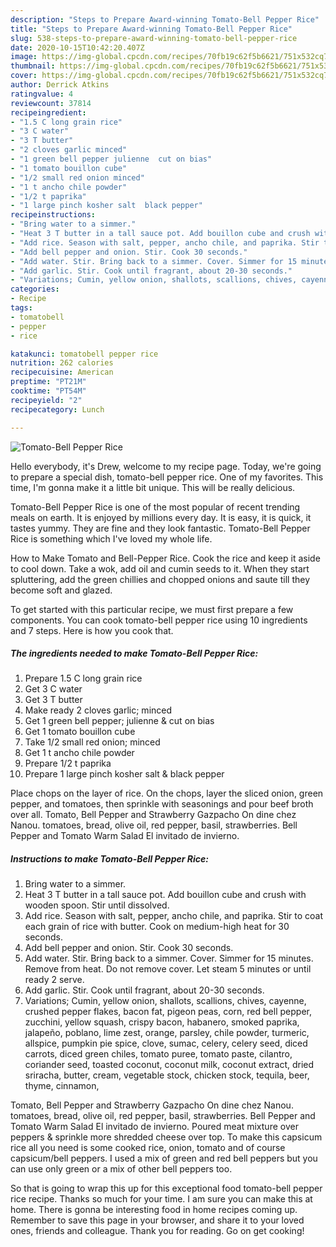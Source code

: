 ```yaml
---
description: "Steps to Prepare Award-winning Tomato-Bell Pepper Rice"
title: "Steps to Prepare Award-winning Tomato-Bell Pepper Rice"
slug: 538-steps-to-prepare-award-winning-tomato-bell-pepper-rice
date: 2020-10-15T10:42:20.407Z
image: https://img-global.cpcdn.com/recipes/70fb19c62f5b6621/751x532cq70/tomato-bell-pepper-rice-recipe-main-photo.jpg
thumbnail: https://img-global.cpcdn.com/recipes/70fb19c62f5b6621/751x532cq70/tomato-bell-pepper-rice-recipe-main-photo.jpg
cover: https://img-global.cpcdn.com/recipes/70fb19c62f5b6621/751x532cq70/tomato-bell-pepper-rice-recipe-main-photo.jpg
author: Derrick Atkins
ratingvalue: 4
reviewcount: 37814
recipeingredient:
- "1.5 C long grain rice"
- "3 C water"
- "3 T butter"
- "2 cloves garlic minced"
- "1 green bell pepper julienne  cut on bias"
- "1 tomato bouillon cube"
- "1/2 small red onion minced"
- "1 t ancho chile powder"
- "1/2 t paprika"
- "1 large pinch kosher salt  black pepper"
recipeinstructions:
- "Bring water to a simmer."
- "Heat 3 T butter in a tall sauce pot. Add bouillon cube and crush with wooden spoon. Stir until dissolved."
- "Add rice. Season with salt, pepper, ancho chile, and paprika. Stir to coat each grain of rice with butter. Cook on medium-high heat for 30 seconds."
- "Add bell pepper and onion. Stir. Cook 30 seconds."
- "Add water. Stir. Bring back to a simmer. Cover. Simmer for 15 minutes. Remove from heat. Do not remove cover. Let steam 5 minutes or until ready 2 serve."
- "Add garlic. Stir. Cook until fragrant, about 20-30 seconds."
- "Variations; Cumin, yellow onion, shallots, scallions, chives, cayenne, crushed pepper flakes, bacon fat, pigeon peas, corn, red bell pepper,  zucchini, yellow squash, crispy bacon, habanero, smoked paprika, jalapeño, poblano, lime zest, orange, parsley, chile powder, turmeric, allspice, pumpkin pie spice, clove, sumac, celery, celery seed, diced carrots, diced green chiles, tomato puree, tomato paste, cilantro, coriander seed, toasted coconut, coconut milk, coconut extract, dried sriracha, butter, cream, vegetable stock, chicken stock, tequila, beer, thyme, cinnamon,"
categories:
- Recipe
tags:
- tomatobell
- pepper
- rice

katakunci: tomatobell pepper rice 
nutrition: 262 calories
recipecuisine: American
preptime: "PT21M"
cooktime: "PT54M"
recipeyield: "2"
recipecategory: Lunch

---
```



![Tomato-Bell Pepper Rice](https://img-global.cpcdn.com/recipes/70fb19c62f5b6621/751x532cq70/tomato-bell-pepper-rice-recipe-main-photo.jpg)

Hello everybody, it's Drew, welcome to my recipe page. Today, we're going to prepare a special dish, tomato-bell pepper rice. One of my favorites. This time, I'm gonna make it a little bit unique. This will be really delicious.

Tomato-Bell Pepper Rice is one of the most popular of recent trending meals on earth. It is enjoyed by millions every day. It is easy, it is quick, it tastes yummy. They are fine and they look fantastic. Tomato-Bell Pepper Rice is something which I've loved my whole life.

How to Make Tomato and Bell-Pepper Rice. Cook the rice and keep it aside to cool down. Take a wok, add oil and cumin seeds to it. When they start spluttering, add the green chillies and chopped onions and saute till they become soft and glazed.


To get started with this particular recipe, we must first prepare a few components. You can cook tomato-bell pepper rice using 10 ingredients and 7 steps. Here is how you cook that.

<!--inarticleads1-->

##### The ingredients needed to make Tomato-Bell Pepper Rice:

1. Prepare 1.5 C long grain rice
1. Get 3 C water
1. Get 3 T butter
1. Make ready 2 cloves garlic; minced
1. Get 1 green bell pepper; julienne &amp; cut on bias
1. Get 1 tomato bouillon cube
1. Take 1/2 small red onion; minced
1. Get 1 t ancho chile powder
1. Prepare 1/2 t paprika
1. Prepare 1 large pinch kosher salt &amp; black pepper


Place chops on the layer of rice. On the chops, layer the sliced onion, green pepper, and tomatoes, then sprinkle with seasonings and pour beef broth over all. Tomato, Bell Pepper and Strawberry Gazpacho On dine chez Nanou. tomatoes, bread, olive oil, red pepper, basil, strawberries. Bell Pepper and Tomato Warm Salad El invitado de invierno. 

<!--inarticleads2-->

##### Instructions to make Tomato-Bell Pepper Rice:

1. Bring water to a simmer.
1. Heat 3 T butter in a tall sauce pot. Add bouillon cube and crush with wooden spoon. Stir until dissolved.
1. Add rice. Season with salt, pepper, ancho chile, and paprika. Stir to coat each grain of rice with butter. Cook on medium-high heat for 30 seconds.
1. Add bell pepper and onion. Stir. Cook 30 seconds.
1. Add water. Stir. Bring back to a simmer. Cover. Simmer for 15 minutes. Remove from heat. Do not remove cover. Let steam 5 minutes or until ready 2 serve.
1. Add garlic. Stir. Cook until fragrant, about 20-30 seconds.
1. Variations; Cumin, yellow onion, shallots, scallions, chives, cayenne, crushed pepper flakes, bacon fat, pigeon peas, corn, red bell pepper,  zucchini, yellow squash, crispy bacon, habanero, smoked paprika, jalapeño, poblano, lime zest, orange, parsley, chile powder, turmeric, allspice, pumpkin pie spice, clove, sumac, celery, celery seed, diced carrots, diced green chiles, tomato puree, tomato paste, cilantro, coriander seed, toasted coconut, coconut milk, coconut extract, dried sriracha, butter, cream, vegetable stock, chicken stock, tequila, beer, thyme, cinnamon,


Tomato, Bell Pepper and Strawberry Gazpacho On dine chez Nanou. tomatoes, bread, olive oil, red pepper, basil, strawberries. Bell Pepper and Tomato Warm Salad El invitado de invierno. Poured meat mixture over peppers &amp; sprinkle more shredded cheese over top. To make this capsicum rice all you need is some cooked rice, onion, tomato and of course capsicum/bell peppers. I used a mix of green and red bell peppers but you can use only green or a mix of other bell peppers too. 

So that is going to wrap this up for this exceptional food tomato-bell pepper rice recipe. Thanks so much for your time. I am sure you can make this at home. There is gonna be interesting food in home recipes coming up. Remember to save this page in your browser, and share it to your loved ones, friends and colleague. Thank you for reading. Go on get cooking!
